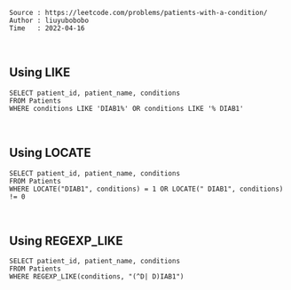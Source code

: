 ```
Source : https://leetcode.com/problems/patients-with-a-condition/
Author : liuyubobobo
Time   : 2022-04-16
```

<br/>

## Using LIKE

```MySQL
SELECT patient_id, patient_name, conditions
FROM Patients
WHERE conditions LIKE 'DIAB1%' OR conditions LIKE '% DIAB1'
```

<br/>

## Using LOCATE

```MySQL
SELECT patient_id, patient_name, conditions
FROM Patients
WHERE LOCATE("DIAB1", conditions) = 1 OR LOCATE(" DIAB1", conditions) != 0
```

<br/>

## Using REGEXP_LIKE

```MySQL
SELECT patient_id, patient_name, conditions
FROM Patients
WHERE REGEXP_LIKE(conditions, "(^D| D)IAB1")
```
